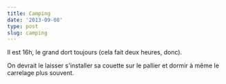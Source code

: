 ```yaml
---
title: Camping
date: '2013-09-08'
type: post
slug: camping
---
```


Il est 16h, le grand dort toujours (cela fait deux heures, donc).

On devrait le laisser s'installer sa couette sur le pallier et dormir à même le carrelage plus souvent.
